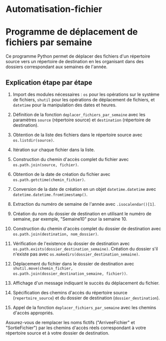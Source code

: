# Automatisation-fichier

# Programme de déplacement de fichiers par semaine

Ce programme Python permet de déplacer des fichiers d'un répertoire source vers un répertoire de destination en les organisant dans des dossiers correspondant aux semaines de l'année.

## Explication étape par étape

1. Import des modules nécessaires : `os` pour les opérations sur le système de fichiers, `shutil` pour les opérations de déplacement de fichiers, et `datetime` pour la manipulation des dates et heures.

2. Définition de la fonction `deplacer_fichiers_par_semaine` avec les paramètres `source` (répertoire source) et `destination` (répertoire de destination).

3. Obtention de la liste des fichiers dans le répertoire source avec `os.listdir(source)`.

4. Itération sur chaque fichier dans la liste.

5. Construction du chemin d'accès complet du fichier avec `os.path.join(source, fichier)`.

6. Obtention de la date de création du fichier avec `os.path.getctime(chemin_fichier)`.

7. Conversion de la date de création en un objet `datetime.datetime` avec `datetime.datetime.fromtimestamp()`.

8. Extraction du numéro de semaine de l'année avec `.isocalendar()[1]`.

9. Création du nom du dossier de destination en utilisant le numéro de semaine, par exemple, "Semaine10" pour la semaine 10.

10. Construction du chemin d'accès complet du dossier de destination avec `os.path.join(destination, nom_dossier)`.

11. Vérification de l'existence du dossier de destination avec `os.path.exists(dossier_destination_semaine)`. Création du dossier s'il n'existe pas avec `os.makedirs(dossier_destination_semaine)`.

12. Déplacement du fichier dans le dossier de destination avec `shutil.move(chemin_fichier, os.path.join(dossier_destination_semaine, fichier))`.

13. Affichage d'un message indiquant le succès du déplacement du fichier.

14. Spécification des chemins d'accès du répertoire source (`repertoire_source`) et du dossier de destination (`dossier_destination`).

15. Appel de la fonction `deplacer_fichiers_par_semaine` avec les chemins d'accès appropriés.

Assurez-vous de remplacer les noms fictifs ("ArriveeFichier" et "SortieFichier") par les chemins d'accès réels correspondant à votre répertoire source et à votre dossier de destination.
